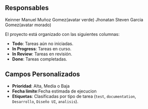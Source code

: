 ## Responsables
Keinner Manuel Muñoz Gomez(avatar verde)
Jhonatan Steven Garcia Gomez(avatar morado)

El proyecto está organizado con las siguientes columnas:

- **Todo**: Tareas aún no iniciadas.
- **In Progress**: Tareas en curso.
- **In Review**: Tareas en revisión.
- **Done**: Tareas completadas.

## Campos Personalizados
- **Prioridad**: Alta, Media o Baja
- **Fecha límite**:Fecha estimada de ejecucion
- **Etiquetas**: Clasificadas por tipo de tarea (`test`, `documentation`, `Desarrollo`, `Diseño UI`, `analisis`).

  
